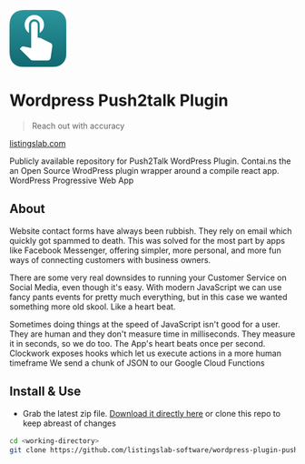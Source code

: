 ![Wordpress Push2talk Plugin](./push2talk/public/push2talk.png)

# Wordpress Push2talk Plugin

> Reach out with accuracy

[listingslab.com](https://listingslab.com/work/wordpress/plugins/push2talk/)



Publicly available repository for Push2Talk WordPress Plugin. Contai.ns the an Open Source WrodPress plugin wrapper around a compile react app. WordPress Progressive Web App

## About

Website contact forms have always been rubbish. They rely on email which quickly got spammed to death. This was solved for the most part by apps like Facebook Messenger, offering simpler, more personal, and more fun ways of connecting customers with business owners.

There are some very real downsides to running your Customer Service on Social Media, even though it's easy. With modern JavaScript we can use fancy pants events for pretty much everything, but in this case we wanted something more old skool. Like a heart beat. 

Sometimes doing things at the speed of JavaScript isn't good for a user. They are human and they don't measure time in milliseconds. They measure it in seconds, so we do too. The App's heart beats once per second. Clockwork exposes hooks which let us execute actions in a more human timeframe We send a chunk of JSON to our Google Cloud Functions

## Install & Use

- Grab the latest zip file. [Download it directly here](https://github.com/listingslab-software/wordpress-plugin-push2talk/raw/master/latest.zip) or clone this repo to keep abreast of changes

```bash
cd <working-directory>
git clone https://github.com/listingslab-software/wordpress-plugin-push2talk.git
```


